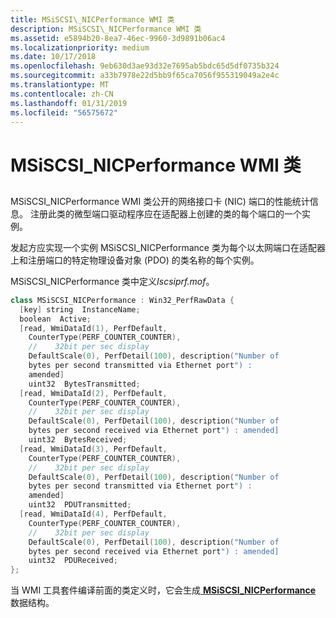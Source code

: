 ```yaml
---
title: MSiSCSI\_NICPerformance WMI 类
description: MSiSCSI\_NICPerformance WMI 类
ms.assetid: e5894b20-8ea7-46ec-9960-3d9891b06ac4
ms.localizationpriority: medium
ms.date: 10/17/2018
ms.openlocfilehash: 9eb630d3ae93d32e7695ab5bdc65d5df0735b324
ms.sourcegitcommit: a33b7978e22d5bb9f65ca7056f955319049a2e4c
ms.translationtype: MT
ms.contentlocale: zh-CN
ms.lasthandoff: 01/31/2019
ms.locfileid: "56575672"
---
```

# <a name="msiscsinicperformance-wmi-class"></a>MSiSCSI\_NICPerformance WMI 类


## <span id="ddk_msiscsi_nicperformance_wmi_class_kr"></span><span id="DDK_MSISCSI_NICPERFORMANCE_WMI_CLASS_KR"></span>


MSiSCSI\_NICPerformance WMI 类公开的网络接口卡 (NIC) 端口的性能统计信息。 注册此类的微型端口驱动程序应在适配器上创建的类的每个端口的一个实例。

发起方应实现一个实例 MSiSCSI\_NICPerformance 类为每个以太网端口在适配器上和注册端口的特定物理设备对象 (PDO) 的类名称的每个实例。

MSiSCSI\_NICPerformance 类中定义*Iscsiprf.mof*。

```cpp
class MSiSCSI_NICPerformance : Win32_PerfRawData {
  [key] string  InstanceName;
  boolean  Active;
  [read, WmiDataId(1), PerfDefault, 
    CounterType(PERF_COUNTER_COUNTER),
    //    32bit per sec display
    DefaultScale(0), PerfDetail(100), description("Number of 
    bytes per second transmitted via Ethernet port") : 
    amended] 
    uint32  BytesTransmitted;
  [read, WmiDataId(2), PerfDefault, 
    CounterType(PERF_COUNTER_COUNTER),
    //    32bit per sec display
    DefaultScale(0), PerfDetail(100), description("Number of 
    bytes per second received via Ethernet port") : amended] 
    uint32  BytesReceived;
  [read, WmiDataId(3), PerfDefault, 
    CounterType(PERF_COUNTER_COUNTER),
    //    32bit per sec display
    DefaultScale(0), PerfDetail(100), description("Number of 
    bytes per second transmitted via Ethernet port") :
    amended] 
    uint32  PDUTransmitted;
  [read, WmiDataId(4), PerfDefault, 
    CounterType(PERF_COUNTER_COUNTER),
    //    32bit per sec display
    DefaultScale(0), PerfDetail(100), description("Number of 
    bytes per second received via Ethernet port") : amended]
    uint32  PDUReceived;
};
```

当 WMI 工具套件编译前面的类定义时，它会生成[ **MSiSCSI\_NICPerformance** ](https://msdn.microsoft.com/library/windows/hardware/ff563087)数据结构。

 

 





